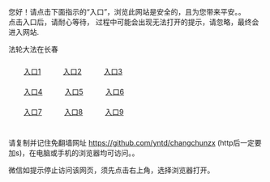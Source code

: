 您好！请点击下面指示的“入口”，浏览此网站是安全的，且为您带来平安。。 <br/>
点击入口后，请耐心等待， 过程中可能会出现无法打开的提示，请忽略，最终会进入网站. </br>

法轮大法在长春<br/>
<div style="padding:10px"><a style="margin:20px" target="_blank" href="https://d23at9mgwrzh06.cloudfront.net/2Qpsp?mppyxmoe" id="ccLink1" rel="nofollow">入口1</a> <a target="_blank" style="margin:20px" href="https://d21iz2qsa1wwwi.cloudfront.net/2Qpsp?vnvcmuqo" id="ccLink2" rel="nofollow">入口2</a> <a style="margin:20px" target="_blank" href="https://d10e9ggvgm41af.cloudfront.net/2Qpsp?mldxgzs" id="ccLink3" rel="nofollow">入口3</a></div>

<div style="padding:10px" ><a style="margin:20px" target="_blank" href="https://d23at9mgwrzh06.cloudfront.net/2Qpsp?mppyxmoe" id="ccLink4" rel="nofollow">入口4</a> <a style="margin:20px" href="https://d21iz2qsa1wwwi.cloudfront.net/2Qpsp?vnvcmuqo" target="_blank" id="ccLink5" rel="nofollow">入口5</a> <a style="margin:20px" href="https://d10e9ggvgm41af.cloudfront.net/2Qpsp?mldxgzs" target="_blank" id="ccLink6" rel="nofollow">入口6</a></div>

<div style="padding:10px"><a style="margin:20px" target="_blank" href="https://d23at9mgwrzh06.cloudfront.net/2Qpsp?mppyxmoe" id="ccLink7" rel="nofollow">入口7</a> <a style="margin:20px" href="https://d21iz2qsa1wwwi.cloudfront.net/2Qpsp?vnvcmuqo" target="_blank" id="ccLink8" rel="nofollow">入口8</a> <a style="margin:20px" target="_blank" href="https://d10e9ggvgm41af.cloudfront.net/2Qpsp?mldxgzs" id="ccLink9" rel="nofollow">入口9</a></div>

<br/>



请复制并记住免翻墙网址 https://github.com/yntd/changchunzx (http后一定要加s)，在电脑或手机的浏览器均可访问。。<br/>

微信如提示停止访问该网页，须先点击右上角，选择浏览器打开。
